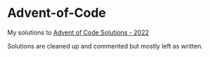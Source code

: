 # Advent-of-Code
My solutions to [Advent of Code Solutions - 2022](https://adventofcode.com)

Solutions are cleaned up and commented but mostly left as written.
